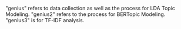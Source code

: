 "genius" refers to data collection as well as the process for LDA Topic Modeling. "genius2" refers to the process for BERTopic Modeling. "genius3" is for TF-IDF analysis.
